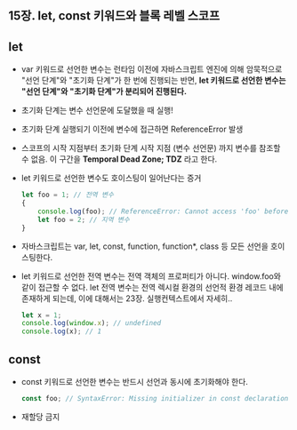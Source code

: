## 15장. let, const 키워드와 블록 레벨 스코프

## let

- var 키워드로 선언한 변수는 런타임 이전에 자바스크립트 엔진에 의해 암묵적으로 "선언 단계"와 "초기화 단계"가 한 번에 진행되는 반면, **let 키워드로 선언한 변수는 "선언 단계"와 "초기화 단계"가 분리되어 진행된다.**
- 초기화 단계는 변수 선언문에 도달했을 때 실행!
- 초기화 단계 실행되기 이전에 변수에 접근하면 ReferenceError 발생
- 스코프의 시작 지점부터 초기화 단계 시작 지점 (변수 선언문) 까지 변수를 참조할 수 없음. 이 구간을 **Temporal Dead Zone; TDZ** 라고 한다.
- let 키워드로 선언한 변수도 호이스팅이 일어난다는 증거

    ```jsx
    let foo = 1; // 전역 변수
    {
    	console.log(foo); // ReferenceError: Cannot access 'foo' before initialization
    	let foo = 2; // 지역 변수
    }
    ```

- 자바스크립트는 var, let, const, function, function*, class 등 모든 선언을 호이스팅한다.
- let 키워드로 선언한 전역 변수는 전역 객체의 프로퍼티가 아니다. window.foo와 같이 접근할 수 없다. let 전역 변수는 전역 렉시컬 환경의 선언적 환경 레코드 내에 존재하게 되는데, 이에 대해서는 23장. 실행컨텍스트에서 자세히..

    ```jsx
    let x = 1;
    console.log(window.x); // undefined
    console.log(x); // 1
    ```

## const

- const 키워드로 선언한 변수는 반드시 선언과 동시에 초기화해야 한다.

    ```jsx
    const foo; // SyntaxError: Missing initializer in const declaration
    ```

- 재할당 금지
